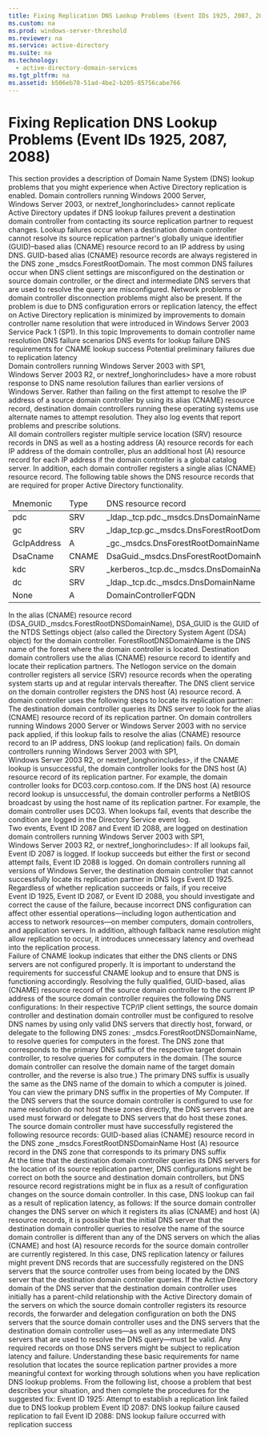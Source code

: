 ```yaml
---
title: Fixing Replication DNS Lookup Problems (Event IDs 1925, 2087, 2088)
ms.custom: na
ms.prod: windows-server-threshold
ms.reviewer: na
ms.service: active-directory
ms.suite: na
ms.technology: 
  - active-directory-domain-services
ms.tgt_pltfrm: na
ms.assetid: b506eb78-51ad-4be2-b205-85756cabe766
---
```

# Fixing Replication DNS Lookup Problems (Event IDs 1925, 2087, 2088)
<?xml version="1.0" encoding="utf-8"?>
<developerConceptualDocument xmlns="http://ddue.schemas.microsoft.com/authoring/2003/5" xmlns:xlink="http://www.w3.org/1999/xlink" xmlns:xsi="http://www.w3.org/2001/XMLSchema-instance" xsi:schemaLocation="http://ddue.schemas.microsoft.com/authoring/2003/5 http://clixdevr3.blob.core.windows.net/ddueschema/developer.xsd">
  <introduction>
    <para>This section provides a description of Domain Name System (DNS) lookup problems that you might experience when Active Directory replication is enabled.</para>
    <para>Domain controllers running Windows 2000 Server, Windows Server 2003, or <token>nextref_longhorincludes> cannot replicate Active Directory updates if DNS lookup failures prevent a destination domain controller from contacting its source replication partner to request changes. Lookup failures occur when a destination domain controller cannot resolve its source replication partner's globally unique identifier (GUID)–based alias (CNAME) resource record to an IP address by using DNS. GUID-based alias (CNAME) resource records are always registered in the DNS zone _msdcs.<placeholder>ForestRootDomain</placeholder>.</para>
    <para>The most common DNS failures occur when DNS client settings are misconfigured on the destination or source domain controller, or the direct and intermediate DNS servers that are used to resolve the query are misconfigured. Network problems or domain controller disconnection problems might also be present. If the problem is due to DNS configuration errors or replication latency, the effect on Active Directory replication is minimized by improvements to domain controller name resolution that were introduced in Windows Server 2003 Service Pack 1 (SP1).</para>
    <para>
      <embeddedLabel>In this topic</embeddedLabel>
    </para>
    <list class="bullet">
      <listItem>
        <para>
          <link xlink:href="#BKMK_Improvements">Improvements to domain controller name resolution</link>
        </para>
        <list class="bullet">
          <listItem>
            <para>
              <link xlink:href="#BKMK_DNS_Failure">DNS failure scenarios</link>
            </para>
          </listItem>
          <listItem>
            <para>
              <link xlink:href="#BKMK_DNS_Events">DNS events for lookup failure</link>
            </para>
          </listItem>
        </list>
      </listItem>
      <listItem>
        <para>
          <link xlink:href="#BKMK_DNS_Requirements">DNS requirements for CNAME lookup success</link>
        </para>
        <list class="bullet">
          <listItem>
            <para>
              <link xlink:href="#BKMK_Potential_Failures">Potential preliminary failures due to replication latency</link>
            </para>
          </listItem>
        </list>
      </listItem>
    </list>
  </introduction>
  <section address="BKMK_Improvements">
    <title>Improvements to domain controller name resolution</title>
    <content>
      <para>Domain controllers running Windows Server 2003 with SP1, Windows Server 2003 R2, or <token>nextref_longhorincludes> have a more robust response to DNS name resolution failures than earlier versions of Windows Server. Rather than failing on the first attempt to resolve the IP address of a source domain controller by using its alias (CNAME) resource record, destination domain controllers running these operating systems use alternate names to attempt resolution. They also log events that report problems and prescribe solutions.</para>
    </content>
    <sections>
      <section address="BKMK_DNS_Failure">
        <title>DNS failure scenarios</title>
        <content>
          <para>All domain controllers register multiple service location (SRV) resource records in DNS as well as a hosting address (A) resource records for each IP address of the domain controller, plus an additional host (A) resource record for each IP address if the domain controller is a global catalog server. In addition, each domain controller registers a single alias (CNAME) resource record. </para>
          <para>The following table shows the DNS resource records that are required for proper Active Directory functionality.</para>
          <table xmlns:caps="http://schemas.microsoft.com/build/caps/2013/11">
            <thead>
              <tr>
                <TD colspan="1">
                  <para>Mnemonic</para>
                </TD>
                <TD colspan="1">
                  <para>Type</para>
                </TD>
                <TD colspan="1">
                  <para>DNS resource record</para>
                </TD>
              </tr>
            </thead>
            <tbody>
              <tr>
                <TD colspan="1">
                  <para>pdc</para>
                </TD>
                <TD colspan="1">
                  <para>SRV</para>
                </TD>
                <TD colspan="1">
                  <para>_ldap._tcp.pdc._msdcs.<placeholder>DnsDomainName</placeholder></para>
                </TD>
              </tr>
              <tr>
                <TD colspan="1">
                  <para>gc</para>
                </TD>
                <TD colspan="1">
                  <para>SRV</para>
                </TD>
                <TD colspan="1">
                  <para>_ldap_tcp.gc._msdcs.<placeholder>DnsForestRootDomainName</placeholder></para>
                </TD>
              </tr>
              <tr>
                <TD colspan="1">
                  <para>GcIpAddress</para>
                </TD>
                <TD colspan="1">
                  <para>A</para>
                </TD>
                <TD colspan="1">
                  <para>_gc._msdcs.<placeholder>DnsForestRootDomainName</placeholder></para>
                </TD>
              </tr>
              <tr>
                <TD colspan="1">
                  <para>DsaCname</para>
                </TD>
                <TD colspan="1">
                  <para>CNAME</para>
                </TD>
                <TD colspan="1">
                  <para>
                    <placeholder>DsaGuid</placeholder>._msdcs.<placeholder>DnsForestRootDomainName</placeholder></para>
                </TD>
              </tr>
              <tr>
                <TD colspan="1">
                  <para>kdc</para>
                </TD>
                <TD colspan="1">
                  <para>SRV</para>
                </TD>
                <TD colspan="1">
                  <para>_kerberos._tcp.dc._msdcs.<placeholder>DnsDomainName</placeholder></para>
                </TD>
              </tr>
              <tr>
                <TD colspan="1">
                  <para>dc</para>
                </TD>
                <TD colspan="1">
                  <para>SRV</para>
                </TD>
                <TD colspan="1">
                  <para>_ldap._tcp.dc._msdcs.<placeholder>DnsDomainName</placeholder></para>
                </TD>
              </tr>
              <tr>
                <TD colspan="1">
                  <para>None</para>
                </TD>
                <TD colspan="1">
                  <para>A</para>
                </TD>
                <TD colspan="1">
                  <para>
                    <placeholder>DomainControllerFQDN</placeholder>
                  </para>
                </TD>
              </tr>
            </tbody>
          </table>
          <para>In the alias (CNAME) resource record (<placeholder>DSA_GUID</placeholder>._msdcs.<placeholder>ForestRootDNSDomainName</placeholder>), <placeholder>DSA_GUID</placeholder> is the GUID of the NTDS Settings object (also called the Directory System Agent (DSA) object) for the domain controller. <placeholder>ForestRootDNSDomainName</placeholder> is the DNS name of the forest where the domain controller is located. Destination domain controllers use the alias (CNAME) resource record to identify and locate their replication partners.</para>
          <para>The Netlogon service on the domain controller registers all service (SRV) resource records when the operating system starts up and at regular intervals thereafter. The DNS client service on the domain controller registers the DNS host (A) resource record.</para>
          <para>A domain controller uses the following steps to locate its replication partner: </para>
          <list class="ordered">
            <listItem>
              <para>The destination domain controller queries its DNS server to look for the alias (CNAME) resource record of its replication partner. On domain controllers running Windows 2000 Server or Windows Server 2003 with no service pack applied, if this lookup fails to resolve the alias (CNAME) resource record to an IP address, DNS lookup (and replication) fails.</para>
            </listItem>
            <listItem>
              <para>On domain controllers running Windows Server 2003 with SP1, Windows Server 2003 R2, or <token>nextref_longhorincludes>, if the CNAME lookup is unsuccessful, the domain controller looks for the DNS host (A) resource record of its replication partner. For example, the domain controller looks for DC03.corp.contoso.com.</para>
            </listItem>
            <listItem>
              <para>If the DNS host (A) resource record lookup is unsuccessful, the domain controller performs a NetBIOS broadcast by using the host name of its replication partner. For example, the domain controller uses DC03.</para>
            </listItem>
          </list>
          <para>When lookups fail, events that describe the condition are logged in the Directory Service event log.</para>
        </content>
      </section>
      <section address="BKMK_DNS_Events">
        <title>DNS events for lookup failure</title>
        <content>
          <para>Two events, Event ID 2087 and Event ID 2088, are logged on destination domain controllers running Windows Server 2003 with SP1, Windows Server 2003 R2, or <token>nextref_longhorincludes>: </para>
          <list class="bullet">
            <listItem>
              <para>If all lookups fail, Event ID 2087 is logged. </para>
            </listItem>
            <listItem>
              <para>If lookup succeeds but either the first or second attempt fails, Event ID 2088 is logged.</para>
            </listItem>
          </list>
          <para>On domain controllers running all versions of Windows Server, the destination domain controller that cannot successfully locate its replication partner in DNS logs Event ID 1925.</para>
          <para>Regardless of whether replication succeeds or fails, if you receive Event ID 1925, Event ID 2087, or Event ID 2088, you should investigate and correct the cause of the failure, because incorrect DNS configuration can affect other essential operations—including logon authentication and access to network resources—on member computers, domain controllers, and application servers. In addition, although fallback name resolution might allow replication to occur, it introduces unnecessary latency and overhead into the replication process.</para>
        </content>
      </section>
    </sections>
  </section>
  <section address="BKMK_DNS_Requirements">
    <title>DNS requirements for CNAME lookup success</title>
    <content>
      <para>Failure of CNAME lookup indicates that either the DNS clients or DNS servers are not configured properly. It is important to understand the requirements for successful CNAME lookup and to ensure that DNS is functioning accordingly.</para>
      <para>Resolving the fully qualified, GUID-based, alias (CNAME) resource record of the source domain controller to the current IP address of the source domain controller requires the following DNS configurations:</para>
      <list class="ordered">
        <listItem>
          <para>In their respective TCP/IP client settings, the source domain controller and destination domain controller must be configured to resolve DNS names by using only valid DNS servers that directly host, forward, or delegate to the following DNS zones: </para>
          <list class="ordered">
            <listItem>
              <para>_msdcs.<placeholder>ForestRootDNSDomainName</placeholder>, to resolve queries for computers in the forest.</para>
            </listItem>
            <listItem>
              <para>The DNS zone that corresponds to the primary DNS suffix of the respective target domain controller, to resolve queries for computers in the domain. (The source domain controller can resolve the domain name of the target domain controller, and the reverse is also true.) The primary DNS suffix is usually the same as the DNS name of the domain to which a computer is joined. You can view the primary DNS suffix in the properties of My Computer.</para>
            </listItem>
          </list>
          <para>If the DNS servers that the source domain controller is configured to use for name resolution do not host these zones directly, the DNS servers that are used must forward or delegate to DNS servers that do host these zones. </para>
        </listItem>
        <listItem>
          <para>The source domain controller must have successfully registered the following resource records: </para>
          <list class="bullet">
            <listItem>
              <para>GUID-based alias (CNAME) resource record in the DNS zone _msdcs.<placeholder>ForestRootDNSDomainName</placeholder> </para>
            </listItem>
            <listItem>
              <para>Host (A) resource record in the DNS zone that corresponds to its primary DNS suffix </para>
            </listItem>
          </list>
        </listItem>
      </list>
    </content>
    <sections>
      <section address="BKMK_Potential_Failures">
        <title>Potential preliminary failures due to replication latency</title>
        <content>
          <para>At the time that the destination domain controller queries its DNS servers for the location of its source replication partner, DNS configurations might be correct on both the source and destination domain controllers, but DNS resource record registrations might be in flux as a result of configuration changes on the source domain controller. In this case, DNS lookup can fail as a result of replication latency, as follows: </para>
          <list class="bullet">
            <listItem>
              <para>If the source domain controller changes the DNS server on which it registers its alias (CNAME) and host (A) resource records, it is possible that the initial DNS server that the destination domain controller queries to resolve the name of the source domain controller is different than any of the DNS servers on which the alias (CNAME) and host (A) resource records for the source domain controller are currently registered. In this case, DNS replication latency or failures might prevent DNS records that are successfully registered on the DNS servers that the source controller uses from being located by the DNS server that the destination domain controller queries.</para>
            </listItem>
            <listItem>
              <para>If the Active Directory domain of the DNS server that the destination domain controller uses initially has a parent-child relationship with the Active Directory domain of the servers on which the source domain controller registers its resource records, the forwarder and delegation configuration on both the DNS servers that the source domain controller uses and the DNS servers that the destination domain controller uses—as well as any intermediate DNS servers that are used to resolve the DNS query—must be valid. Any required records on those DNS servers might be subject to replication latency and failure.</para>
            </listItem>
          </list>
          <para>Understanding these basic requirements for name resolution that locates the source replication partner provides a more meaningful context for working through solutions when you have replication DNS lookup problems. </para>
          <para>From the following list, choose a problem that best describes your situation, and then complete the procedures for the suggested fix:</para>
          <para>
            <link xlink:href="6460101a-f188-47c7-aa53-172422d48606">Event ID 1925: Attempt to establish a replication link failed due to DNS lookup problem</link>
          </para>
          <para>
            <link xlink:href="85b1d179-f53e-4f95-b0b8-5b1c096a8076">Event ID 2087: DNS lookup failure caused replication to fail</link>
          </para>
          <para>
            <link xlink:href="15df3aec-0e5c-41da-a7c6-7710d57f9ffd">Event ID 2088: DNS lookup failure occurred with replication success</link>
          </para>
        </content>
      </section>
    </sections>
  </section>
  <relatedTopics />
</developerConceptualDocument>

